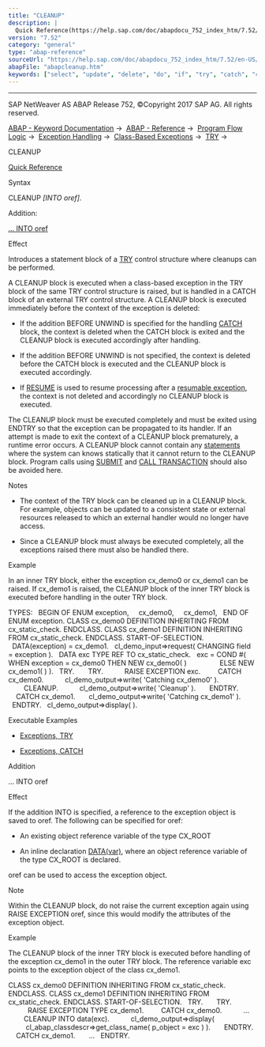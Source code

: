 ```yaml
---
title: "CLEANUP"
description: |
  Quick Reference(https://help.sap.com/doc/abapdocu_752_index_htm/7.52/en-US/abaptry_shortref.htm) Syntax CLEANUP INTO oref. Addition: ... INTO oref(#!ABAP_ONE_ADD@1@) Effect Introduces a statement block of a TRY(https://help.sap.com/doc/abapdocu_752_index_htm/7.52/en-US/abaptry.htm) con
version: "7.52"
category: "general"
type: "abap-reference"
sourceUrl: "https://help.sap.com/doc/abapdocu_752_index_htm/7.52/en-US/abapcleanup.htm"
abapFile: "abapcleanup.htm"
keywords: ["select", "update", "delete", "do", "if", "try", "catch", "class", "data", "types", "exception-handling", "abapcleanup"]
---
```


* * *

SAP NetWeaver AS ABAP Release 752, ©Copyright 2017 SAP AG. All rights reserved.

[ABAP - Keyword Documentation](https://help.sap.com/doc/abapdocu_752_index_htm/7.52/en-US/abenabap.htm) →  [ABAP - Reference](https://help.sap.com/doc/abapdocu_752_index_htm/7.52/en-US/abenabap_reference.htm) →  [Program Flow Logic](https://help.sap.com/doc/abapdocu_752_index_htm/7.52/en-US/abenabap_flow_logic.htm) →  [Exception Handling](https://help.sap.com/doc/abapdocu_752_index_htm/7.52/en-US/abenabap_exceptions.htm) →  [Class-Based Exceptions](https://help.sap.com/doc/abapdocu_752_index_htm/7.52/en-US/abenexceptions.htm) →  [TRY](https://help.sap.com/doc/abapdocu_752_index_htm/7.52/en-US/abaptry.htm) → 

CLEANUP

[Quick Reference](https://help.sap.com/doc/abapdocu_752_index_htm/7.52/en-US/abaptry_shortref.htm)

Syntax

CLEANUP *\[*INTO oref*\]*.

Addition:

[... INTO oref](#!ABAP_ONE_ADD@1@)

Effect

Introduces a statement block of a [TRY](https://help.sap.com/doc/abapdocu_752_index_htm/7.52/en-US/abaptry.htm) control structure where cleanups can be performed.

A CLEANUP block is executed when a class-based exception in the TRY block of the same TRY control structure is raised, but is handled in a CATCH block of an external TRY control structure. A CLEANUP block is executed immediately before the context of the exception is deleted:

-   If the addition BEFORE UNWIND is specified for the handling [CATCH](https://help.sap.com/doc/abapdocu_752_index_htm/7.52/en-US/abapcatch_try.htm) block, the context is deleted when the CATCH block is exited and the CLEANUP block is executed accordingly after handling.
    
-   If the addition BEFORE UNWIND is not specified, the context is deleted before the CATCH block is executed and the CLEANUP block is executed accordingly.
    
-   If [RESUME](https://help.sap.com/doc/abapdocu_752_index_htm/7.52/en-US/abapresume.htm) is used to resume processing after a [resumable exception](https://help.sap.com/doc/abapdocu_752_index_htm/7.52/en-US/abenresumable_exception_glosry.htm "Glossary Entry"), the context is not deleted and accordingly no CLEANUP block is executed.
    

The CLEANUP block must be executed completely and must be exited using ENDTRY so that the exception can be propagated to its handler. If an attempt is made to exit the context of a CLEANUP block prematurely, a runtime error occurs. A CLEANUP block cannot contain any [statements](https://help.sap.com/doc/abapdocu_752_index_htm/7.52/en-US/abenleave_program_units.htm) where the system can knows statically that it cannot return to the CLEANUP block. Program calls using [SUBMIT](https://help.sap.com/doc/abapdocu_752_index_htm/7.52/en-US/abapsubmit.htm) and [CALL TRANSACTION](https://help.sap.com/doc/abapdocu_752_index_htm/7.52/en-US/abapcall_transaction.htm) should also be avoided here.

Notes

-   The context of the TRY block can be cleaned up in a CLEANUP block. For example, objects can be updated to a consistent state or external resources released to which an external handler would no longer have access.
    
-   Since a CLEANUP block must always be executed completely, all the exceptions raised there must also be handled there.
    

Example

In an inner TRY block, either the exception cx\_demo0 or cx\_demo1 can be raised. If cx\_demo1 is raised, the CLEANUP block of the inner TRY block is executed before handling in the outer TRY block.

TYPES:
  BEGIN OF ENUM exception,
    cx\_demo0,
    cx\_demo1,
  END OF ENUM exception.
CLASS cx\_demo0 DEFINITION INHERITING FROM cx\_static\_check.
ENDCLASS.
CLASS cx\_demo1 DEFINITION INHERITING FROM cx\_static\_check.
ENDCLASS.
START-OF-SELECTION.
  DATA(exception) = cx\_demo1.
  cl\_demo\_input=>request( CHANGING field = exception ).
  DATA exc TYPE REF TO cx\_static\_check.
  exc = COND #( WHEN exception = cx\_demo0 THEN NEW cx\_demo0( )
                ELSE NEW cx\_demo1( ) ).
  TRY.
      TRY.
          RAISE EXCEPTION exc.
        CATCH cx\_demo0.
          cl\_demo\_output=>write( 'Catching cx\_demo0' ).
        CLEANUP.
          cl\_demo\_output=>write( 'Cleanup' ).
      ENDTRY.
    CATCH cx\_demo1.
      cl\_demo\_output=>write( 'Catching cx\_demo1' ).
  ENDTRY.
  cl\_demo\_output=>display( ).

Executable Examples

-   [Exceptions, TRY](https://help.sap.com/doc/abapdocu_752_index_htm/7.52/en-US/abentry_abexa.htm)
    
-   [Exceptions, CATCH](https://help.sap.com/doc/abapdocu_752_index_htm/7.52/en-US/abencatch_exception_abexa.htm)
    

Addition

... INTO oref

Effect

If the addition INTO is specified, a reference to the exception object is saved to oref. The following can be specified for oref:

-   An existing object reference variable of the type CX\_ROOT
    
-   An inline declaration [DATA(var)](https://help.sap.com/doc/abapdocu_752_index_htm/7.52/en-US/abendata_inline.htm), where an object reference variable of the type CX\_ROOT is declared.
    

oref can be used to access the exception object.

Note

Within the CLEANUP block, do not raise the current exception again using RAISE EXCEPTION oref, since this would modify the attributes of the exception object.

Example

The CLEANUP block of the inner TRY block is executed before handling of the exception cx\_demo1 in the outer TRY block. The reference variable exc points to the exception object of the class cx\_demo1.

CLASS cx\_demo0 DEFINITION INHERITING FROM cx\_static\_check.
ENDCLASS.
CLASS cx\_demo1 DEFINITION INHERITING FROM cx\_static\_check.
ENDCLASS.
START-OF-SELECTION.
  TRY.
      TRY.
          RAISE EXCEPTION TYPE cx\_demo1.
        CATCH cx\_demo0.
          ...
        CLEANUP INTO data(exc).
          cl\_demo\_output=>display(
            cl\_abap\_classdescr=>get\_class\_name( p\_object = exc ) ).
      ENDTRY.
    CATCH cx\_demo1.
      ...
  ENDTRY.